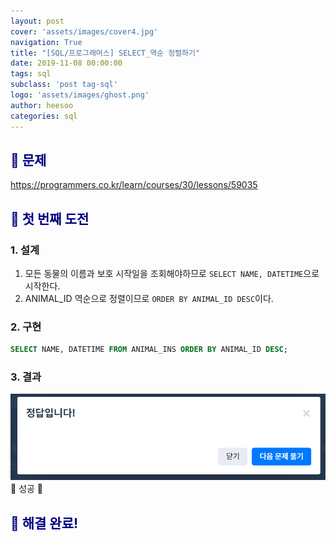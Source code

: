 ```yaml
---
layout: post
cover: 'assets/images/cover4.jpg'
navigation: True
title: "[SQL/프로그래머스] SELECT_역순 정렬하기"
date: 2019-11-08 00:00:00
tags: sql
subclass: 'post tag-sql'
logo: 'assets/images/ghost.png'
author: heesoo
categories: sql
---
```

## <span style="color:navy">👀 문제</span>
<https://programmers.co.kr/learn/courses/30/lessons/59035>


## <span style="color:navy">👊 첫 번째 도전</span>

### 1. 설계
1. 모든 동물의 이름과 보호 시작일을 조회해야하므로 `SELECT NAME, DATETIME`으로 시작한다.
2. ANIMAL_ID 역순으로 정렬이므로 `ORDER BY ANIMAL_ID DESC`이다.

### 2. 구현
```sql
SELECT NAME, DATETIME FROM ANIMAL_INS ORDER BY ANIMAL_ID DESC;
```
### 3. 결과
![실행결과](./assets/images/191108_5.PNG)
🤟 성공 🤟

## <span style="color:navy">👏 해결 완료!</span>
